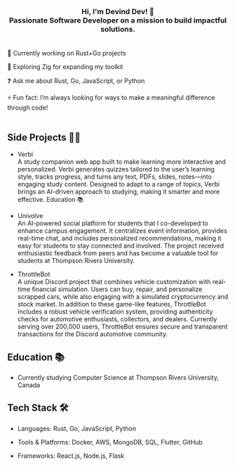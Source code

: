 ### <br><div align="center">Hi, I'm Devind Dev! 👋 <br> Passionate Software Developer on a mission to build impactful solutions.</div> <br>


🔭 Currently working on Rust+Go projects <br>

🌱 Exploring Zig for expanding my toolkit <br>

❓ Ask me about Rust, Go, JavaScript, or Python <br>

⚡ Fun fact: I’m always looking for ways to make a meaningful difference through code! <br>
<br>

## Side Projects 👨‍💻

- Verbi<br>
A study companion web app built to make learning more interactive and personalized. Verbi generates quizzes tailored to the user’s learning style, tracks progress, and turns any text, PDFs, slides, notes—into engaging study content. Designed to adapt to a range of topics, Verbi brings an AI-driven approach to studying, making it smarter and more effective.
Education 📚

- Univolve<br>
An AI-powered social platform for students that I co-developed to enhance campus engagement. It centralizes event information, provides real-time chat, and includes personalized recommendations, making it easy for students to stay connected and involved. The project received enthusiastic feedback from peers and has become a valuable tool for students at Thompson Rivers University.

- ThrottleBot<br>
A unique Discord project that combines vehicle customization with real-time financial simulation. Users can buy, repair, and personalize scrapped cars, while also engaging with a simulated cryptocurrency and stock market. In addition to these game-like features, ThrottleBot includes a robust vehicle verification system, providing authenticity checks for automotive enthusiasts, collectors, and dealers. Currently serving over 200,000 users, ThrottleBot ensures secure and transparent transactions for the Discord automotive community.


## Education 📚

- Currently studying Computer Science at Thompson Rivers University, Canada

## Tech Stack 🛠️

- Languages: Rust, Go, JavaScript, Python<br>

- Tools & Platforms: Docker, AWS, MongoDB, SQL, Flutter, GitHub<br>

- Frameworks: React.js, Node.js, Flask<br>
